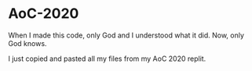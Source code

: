 # AoC-2020

When I made this code, only God and I understood what it did.
Now, only God knows.

I just copied and pasted all my files from my AoC 2020 replit. 
